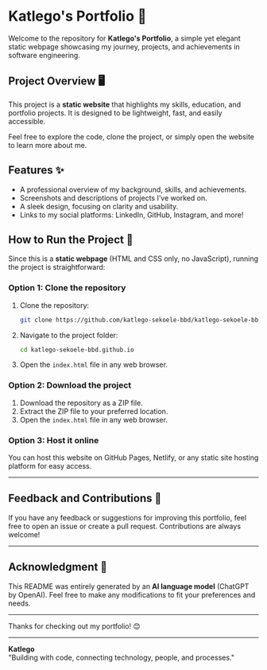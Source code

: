 # Katlego's Portfolio 🌟

Welcome to the repository for **Katlego's Portfolio**, a simple yet elegant static webpage showcasing my journey, projects, and achievements in software engineering.

## Project Overview 🖥️

This project is a **static website** that highlights my skills, education, and portfolio projects. It is designed to be lightweight, fast, and easily accessible.

Feel free to explore the code, clone the project, or simply open the website to learn more about me.

## Features ✨

-   A professional overview of my background, skills, and achievements.
-   Screenshots and descriptions of projects I’ve worked on.
-   A sleek design, focusing on clarity and usability.
-   Links to my social platforms: LinkedIn, GitHub, Instagram, and more!

## How to Run the Project 🚀

Since this is a **static webpage** (HTML and CSS only, no JavaScript), running the project is straightforward:

### Option 1: Clone the repository

1. Clone the repository:
    ```bash
    git clone https://github.com/katlego-sekoele-bbd/katlego-sekoele-bbd.github.io.git
    ```
2. Navigate to the project folder:
    ```bash
    cd katlego-sekoele-bbd.github.io
    ```
3. Open the `index.html` file in any web browser.

### Option 2: Download the project

1. Download the repository as a ZIP file.
2. Extract the ZIP file to your preferred location.
3. Open the `index.html` file in any web browser.

### Option 3: Host it online

You can host this website on GitHub Pages, Netlify, or any static site hosting platform for easy access.

---

## Feedback and Contributions 🙌

If you have any feedback or suggestions for improving this portfolio, feel free to open an issue or create a pull request. Contributions are always welcome!

---

## Acknowledgment 🤖

This README was entirely generated by an **AI language model** (ChatGPT by OpenAI). Feel free to make any modifications to fit your preferences and needs.

---

Thanks for checking out my portfolio! 😊

---

**Katlego**  
"Building with code, connecting technology, people, and processes."
